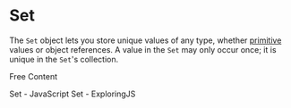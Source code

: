 # Set

The `Set` object lets you store unique values of any type, whether [primitive](https://developer.mozilla.org/en-US/docs/Glossary/Primitive) values or object references. A value in the `Set` may only occur once; it is unique in the `Set`'s collection.

<ResourceGroupTitle>Free Content</ResourceGroupTitle>

<BadgeLink colorScheme='yellow' badgeText='Read' href='https://developer.mozilla.org/en-US/docs/Web/JavaScript/Reference/Global_Objects/Set'>Set - JavaScript</BadgeLink>
<BadgeLink colorScheme='yellow' badgeText='Read' href='https://exploringjs.com/impatient-js/ch_sets.html'>Set - ExploringJS</BadgeLink>
